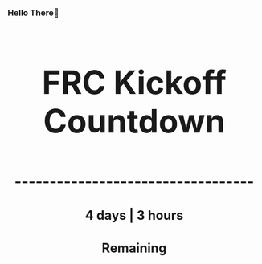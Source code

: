### Hello There👋

<!---START-TIMER--->
<h3 align='center' style='font-size: 64px;'>FRC Kickoff Countdown</h3>
<h3 align='center' style='font-size: 30px;'>----------------------------------</h3>
<h3 align='center' style='font-size: 25px;'>4 days | 3 hours</h3>
<h3 align='center' style='font-size: 25px;'>Remaining</h3>
<!---END-TIMER--->
